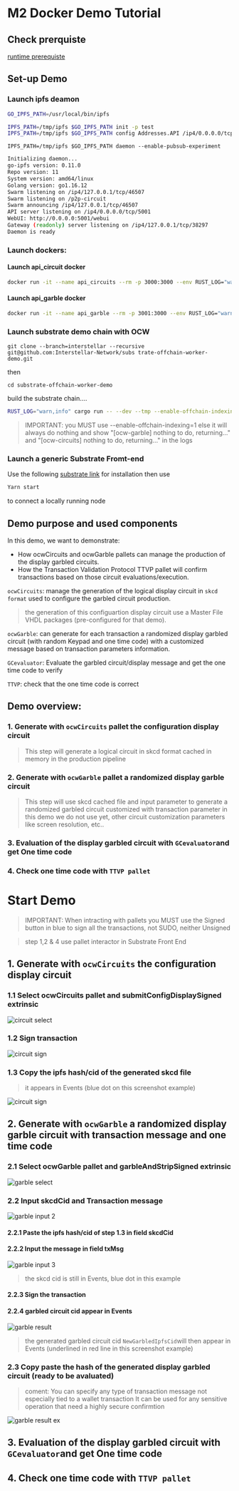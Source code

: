 # M2 Docker Demo Tutorial 



## Check prerquiste

[runtime prerequiste](./runtime_prerequisite.md)


## Set-up Demo
### Launch ipfs deamon

```sh
GO_IPFS_PATH=/usr/local/bin/ipfs

IPFS_PATH=/tmp/ipfs $GO_IPFS_PATH init -p test
IPFS_PATH=/tmp/ipfs $GO_IPFS_PATH config Addresses.API /ip4/0.0.0.0/tcp/5001
```
```
IPFS_PATH=/tmp/ipfs $GO_IPFS_PATH daemon --enable-pubsub-experiment
```

```sh
Initializing daemon...
go-ipfs version: 0.11.0
Repo version: 11
System version: amd64/linux
Golang version: go1.16.12
Swarm listening on /ip4/127.0.0.1/tcp/46507
Swarm listening on /p2p-circuit
Swarm announcing /ip4/127.0.0.1/tcp/46507
API server listening on /ip4/0.0.0.0/tcp/5001
WebUI: http://0.0.0.0:5001/webui
Gateway (readonly) server listening on /ip4/127.0.0.1/tcp/38297
Daemon is ready
```



### Launch dockers:

#### Launch api_circuit docker

```sh
docker run -it --name api_circuits --rm -p 3000:3000 --env RUST_LOG="warn,info,debug" ghcr.io/interstellar-network/api_circuits:milestone1 /usr/local/bin/api_circuits --ipfs-server-multiaddr /ip4/172.17.0.1/tcp/5001
```



#### Launch api_garble docker

```sh
docker run -it --name api_garble --rm -p 3001:3000 --env RUST_LOG="warn,info,debug" ghcr.io/interstellar-network/api_garble:milestone1 /usr/local/bin/api_garble --ipfs-server-multiaddr /ip4/172.17.0.1/tcp/5001
```


### Launch substrate demo chain with OCW


```
git clone --branch=interstellar --recursive git@github.com:Interstellar-Network/subs trate-offchain-worker-demo.git
```
then
```
cd substrate-offchain-worker-demo 
````


build the substrate chain....

```sh
RUST_LOG="warn,info" cargo run -- --dev --tmp --enable-offchain-indexing=1
```
> IMPORTANT: you MUST use --enable-offchain-indexing=1 else it will always do nothing and show "[ocw-garble] nothing to do, returning..." and "[ocw-circuits] nothing to do, returning..." in the logs


### Launch a generic Substrate Fromt-end

Use the following [substrate link](https://github.com/substrate-developer-hub/substrate-front-end-template#installation) for installation
then use
```sh
Yarn start
```
to connect a locally running node


## Demo purpose and used components


In this demo, we want to demonstrate:

- How ocwCircuits and ocwGarble pallets can manage the production of the display garbled circuits. 
- How the Transaction Validation Protocol TTVP pallet will confirm transactions based on those circuit evaluations/execution.

`ocwCircuits`: manage the generation of the logical display circuit in `skcd format` used to configure the garbled circuit production.
> the generation of this configuartion display circuit use a Master File VHDL packages (pre-configured for that demo).

 `ocwGarble`: can generate for each transaction a randomized display garbled circuit (with random Keypad and one time code) with a customized message based on transaction parameters information.

`GCevaluator`: Evaluate the garbled circuit/display message and get the one time code to verify

`TTVP`: check that the one time code is correct




## Demo overview:

### 1. Generate with `ocwCircuits` pallet the configuration display circuit 
> This step will generate a logical circuit in skcd format cached in memory in the production pipeline


### 2. Generate with `ocwGarble` pallet a randomized display garble circuit 

> This step will use skcd cached file and input parameter to generate a randomized garbled circuit customized with transaction parameter
> in this demo we do not use yet, other circuit customization parameters like screen resolution, etc..


### 3. Evaluation of the display garbled circuit with `GCevaluator`and get One time code

### 4. Check one time code with `TTVP pallet`



# Start Demo

> IMPORTANT: When intracting with pallets you MUST use the Signed button in blue to sign all the transactions, not SUDO, neither Unsigned

> step 1,2 & 4 use pallet interactor in Substrate Front End

## 1. Generate with `ocwCircuits` the configuration display circuit 

### 1.1  Select ocwCircuits pallet and submitConfigDisplaySigned extrinsic

![circuit select](./fig/1ocwCircuitSelect.png)

### 1.2 Sign transaction

![circuit sign](./fig/2ocwCircuit.png)

### 1.3 Copy the ipfs hash/cid of the generated skcd file 

> it appears in Events (blue dot on this screenshot example)

![circuit sign](./fig/3ocwCircuitResult.png)




## 2. Generate with `ocwGarble` a randomized display garble circuit with transaction message and one time code


### 2.1 Select ocwGarble pallet and garbleAndStripSigned extrinsic

![garble select](./fig/1ocwGarbleSelect.png)


### 2.2 Input skcdCid and Transaction message

![garble input 2 ](./fig/2ocwGarbleInput.png)

#### 2.2.1 Paste the ipfs hash/cid of step 1.3 in field skcdCid



#### 2.2.2 Input the message in field txMsg


![garble input 3 ](./fig/3ocwGarbleInput.png)

> the skcd cid is still in Events, blue dot in this example
#### 2.2.3 Sign the transaction

#### 2.2.4 garbled circuit cid appear in Events

![garble result ](./fig/4ocwGarbleResult.png)

> the generated garbled circuit cid `NewGarbledIpfsCid`will then appear in Events (underlined in red line in this screenshot example)

### 2.3 Copy paste the hash of the generated display garbled circuit (ready to be avaluated)



> coment: You can specify any type of transaction message
not especially tied to a wallet transaction
It can be used for any sensitive operation that need a highly secure confirmtion

![garble result ex ](./fig/5ocwGarbleResult.png)

## 3. Evaluation of the display garbled circuit with `GCevaluator`and get One time code



## 4. Check one time code with `TTVP pallet`
